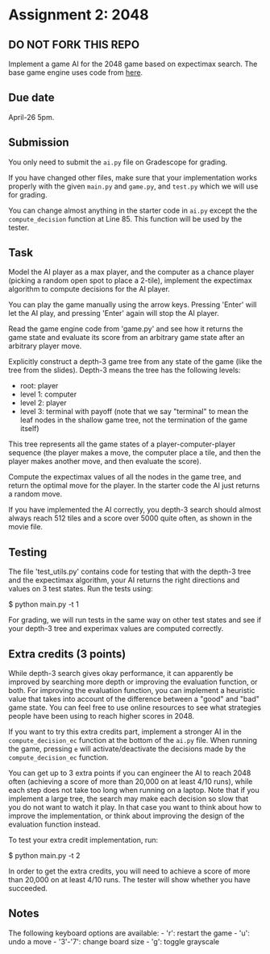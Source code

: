 Assignment 2: 2048
=========
DO NOT FORK THIS REPO
----
Implement a game AI for the 2048 game based on expectimax search. The base game engine uses code from [here](https://gist.github.com/lewisjdeane/752eeba4635b479f8bb2). 

Due date
-----
April-26 5pm.  

Submission
----
You only need to submit the `ai.py` file on Gradescope for grading. 

If you have changed other files, make sure that your implementation works properly with the given `main.py` and `game.py`, and `test.py` which we will use for grading. 

You can change almost anything in the starter code in `ai.py` except the the `compute_decision` function at Line 85. This function will be used by the tester. 

Task
-----
Model the AI player as a max player, and the computer as a chance player (picking a random open spot to place a 2-tile), implement the expectimax algorithm to compute decisions for the AI player. 

You can play the game manually using the arrow keys. Pressing 'Enter' will let the AI play, and pressing 'Enter' again will stop the AI player.

Read the game engine code from 'game.py' and see how it returns the game state and evaluate its score from an arbitrary game state after an arbitrary player move. 

Explicitly construct a depth-3 game tree from any state of the game (like the tree from the slides). Depth-3 means the tree has the following levels: 

- root: player
- level 1: computer 
- level 2: player
- level 3: terminal with payoff (note that we say "terminal" to mean the leaf nodes in the shallow game tree, not the termination of the game itself)

This tree represents all the game states of a player-computer-player sequence (the player makes a move, the computer place a tile, and then the player makes another move, and then evaluate the score). 

Compute the expectimax values of all the nodes in the game tree, and return the optimal move for the player. In the starter code the AI just returns a random move.

If you have implemented the AI correctly, you depth-3 search should almost always reach 512 tiles and a score over 5000 quite often, as shown in the movie file. 

Testing
-----
The file 'test\_utils.py' contains code for testing that with the depth-3 tree and the expectimax algorithm, your AI returns the right directions and values on 3 test states. Run the tests using:

$ python main.py -t 1

For grading, we will run tests in the same way on other test states and see if your depth-3 tree and experimax values are computed correctly. 


Extra credits (3 points)
------
While depth-3 search gives okay performance, it can apparently be improved by searching more depth or improving the evaluation function, or both. For improving the evaluation function, you can implement a heuristic value that takes into account of the difference between a "good" and "bad" game state. You can feel free to use online resources to see what strategies people have been using to reach higher scores in 2048. 

If you want to try this extra credits part, implement a stronger AI in the `compute_decision_ec` function at the bottom of the `ai.py` file. When running the game, pressing `e` will activate/deactivate the decisions made by the `compute_decision_ec` function. 

You can get up to 3 extra points if you can engineer the AI to reach 2048 often (achieving a score of more than 20,000 on at least 4/10 runs), while each step does not take too long when running on a laptop. Note that if you implement a large tree, the search may make each decision so slow that you do not want to watch it play. In that case you want to think about how to improve the implementation, or think about improving the design of the evaluation function instead. 

To test your extra credit implementation, run:

$ python main.py -t 2

In order to get the extra credits, you will need to achieve a score of more than 20,000 on at least 4/10 runs. The tester will show whether you have succeeded. 

Notes
------
The following keyboard options are available:
    - 'r': restart the game
    - 'u': undo a move
    - '3'-'7': change board size
    - 'g': toggle grayscale

